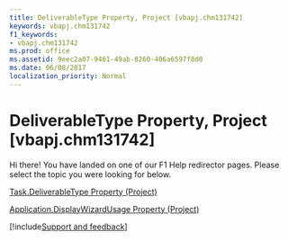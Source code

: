 ```yaml
---
title: DeliverableType Property, Project [vbapj.chm131742]
keywords: vbapj.chm131742
f1_keywords:
- vbapj.chm131742
ms.prod: office
ms.assetid: 9eec2a07-9461-49ab-8260-406a6597f8d0
ms.date: 06/08/2017
localization_priority: Normal
---
```



# DeliverableType Property, Project [vbapj.chm131742]

Hi there! You have landed on one of our F1 Help redirector pages. Please select the topic you were looking for below.

[Task.DeliverableType Property (Project)](https://msdn.microsoft.com/library/4170340d-ea80-54ab-b65a-08ee062ad41b%28Office.15%29.aspx)

[Application.DisplayWizardUsage Property (Project)](https://msdn.microsoft.com/library/3b4362ca-c748-3da8-0e1d-8d0baa1c3d69%28Office.15%29.aspx)

[!include[Support and feedback](~/includes/feedback-boilerplate.md)]